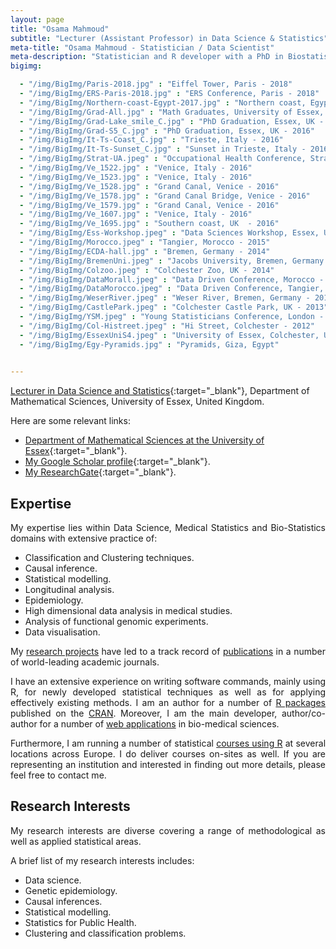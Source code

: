 ```yaml
---
layout: page
title: "Osama Mahmoud"
subtitle: "Lecturer (Assistant Professor) in Data Science & Statistics"
meta-title: "Osama Mahmoud - Statistician / Data Scientist"
meta-description: "Statistician and R developer with a PhD in Biostatistics, a MSc and a Bachelor degrees in Applied Statistics. An expert in classification, clustering techniques, causal inference, statistical multilevel modelling and data analysis of public health studies"
bigimg:

  - "/img/BigImg/Paris-2018.jpg" : "Eiffel Tower, Paris - 2018"
  - "/img/BigImg/ERS-Paris-2018.jpg" : "ERS Conference, Paris - 2018"
  - "/img/BigImg/Northern-coast-Egypt-2017.jpg" : "Northern coast, Egypt - 2017"
  - "/img/BigImg/Grad-All.jpg" : "Math Graduates, University of Essex, UK - 2016"
  - "/img/BigImg/Grad-Lake_smile_C.jpg" : "PhD Graduation, Essex, UK - 2016"
  - "/img/BigImg/Grad-S5_C.jpg" : "PhD Graduation, Essex, UK - 2016"
  - "/img/BigImg/It-Ts-Coast_C.jpg" : "Trieste, Italy - 2016"
  - "/img/BigImg/It-Ts-Sunset_C.jpg" : "Sunset in Trieste, Italy - 2016"
  - "/img/BigImg/Strat-UA.jpeg" : "Occupational Health Conference, Stratford-Upon-Avon, UK - 2016"
  - "/img/BigImg/Ve_1522.jpg" : "Venice, Italy - 2016"
  - "/img/BigImg/Ve_1523.jpg" : "Venice, Italy - 2016"
  - "/img/BigImg/Ve_1528.jpg" : "Grand Canal, Venice - 2016"
  - "/img/BigImg/Ve_1578.jpg" : "Grand Canal Bridge, Venice - 2016"
  - "/img/BigImg/Ve_1579.jpg" : "Grand Canal, Venice - 2016"
  - "/img/BigImg/Ve_1607.jpg" : "Venice, Italy - 2016"
  - "/img/BigImg/Ve_1695.jpg" : "Southern coast, UK  - 2016"
  - "/img/BigImg/Ess-Workshop.jpeg" : "Data Sciences Workshop, Essex, UK - 2015"
  - "/img/BigImg/Morocco.jpeg" : "Tangier, Morocco - 2015"
  - "/img/BigImg/ECDA-hall.jpg" : "Bremen, Germany - 2014"
  - "/img/BigImg/BremenUni.jpeg" : "Jacobs University, Bremen, Germany - 2014"
  - "/img/BigImg/Colzoo.jpeg" : "Colchester Zoo, UK - 2014"
  - "/img/BigImg/DataMorall.jpeg" : "Data Driven Conference, Morocco - 2014"
  - "/img/BigImg/DataMorocco.jpeg" : "Data Driven Conference, Tangier, Morocco - 2014"
  - "/img/BigImg/WeserRiver.jpeg" : "Weser River, Bremen, Germany - 2014"
  - "/img/BigImg/CastlePark.jpeg" : "Colchester Castle Park, UK - 2013"
  - "/img/BigImg/YSM.jpeg" : "Young Statisticians Conference, London - 2013"
  - "/img/BigImg/Col-Histreet.jpeg" : "Hi Street, Colchester - 2012"
  - "/img/BigImg/EssexUniS4.jpeg" : "University of Essex, Colchester, UK - 2012"
  - "/img/BigImg/Egy-Pyramids.jpg" : "Pyramids, Giza, Egypt"

  
---
```

[Lecturer in Data Science and Statistics](https://www.essex.ac.uk/people/abdel02200/osama-mahmoud "Show academic profile at UoE"){:target="_blank"}, Department of Mathematical Sciences, University of Essex, United Kingdom.

Here are some relevant links:
 - [Department of Mathematical Sciences at the University of Essex](https://www.essex.ac.uk/departments/mathematical-sciences "DMS, University of Essex"){:target="_blank"}.
 - [My Google Scholar profile](https://scholar.google.com/citations?user=sLf22b8AAAAJ&hl=en){:target="_blank"}.
 - [My ResearchGate](https://www.researchgate.net/profile/Osama_Mahmoud7){:target="_blank"}.
  
## Expertise

<p align="justify">
My expertise lies within Data Science, Medical Statistics and Bio-Statistics domains with extensive practice of:
</p>

  - Classification and Clustering techniques.
  - Causal inference.
  - Statistical modelling.
  - Longitudinal analysis.
  - Epidemiology.
  - High dimensional data analysis in medical studies.
  - Analysis of functional genomic experiments.
  - Data visualisation.

<p align="justify">
My <a href="/Research/Selected-projects" title="List of projects" target="_blank">research projects</a> have led to a track record of <a href="/Research" title="List of publications" target="_blank">publications</a> in a number of world-leading academic journals.
</p>

<p align="justify">
I have an extensive experience on writing software commands, mainly using R, for newly developed statistical techniques as well as for applying effectively existing methods. I am an author for a number of <a href="https://www.rdocumentation.org/collaborators/name/Osama%20Mahmoud" target="_blank" title="Published packages">R packages</a> published on the <a href="https://cran.r-project.org/" target="_blank" title="Comprehensive R Archive Network">CRAN</a>. Moreover, I am the main developer, author/co-author for a number of <a href="/Shiny" title="List of web applications" target="_blank">web applications</a> in bio-medical sciences.
</p>

<p align="justify">
Furthermore, I am running a number of statistical <a href="/R-courses" title="Details on R courses" target="_blank">courses using R</a> at several locations across Europe. I do deliver courses on-sites as well. If you are representing an institution and interested in finding out more details, please feel free to contact me.
</p>

## Research Interests

<p align="justify">
My research interests are diverse covering a range of methodological as well as applied statistical areas.
</p>

A brief list of my research interests includes:

  - Data science.
  - Genetic epidemiology.
  - Causal inferences.
  - Statistical modelling.
  - Statistics for Public Health.
  - Clustering and classification problems.

